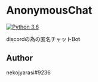 # AnonymousChat

[![Python 3.6](https://img.shields.io/badge/python-3.6-blue.svg)](https://www.python.org/downloads/release/python-360/)

discordの為の匿名チャットBot


## Author

nekojyarasi#9236